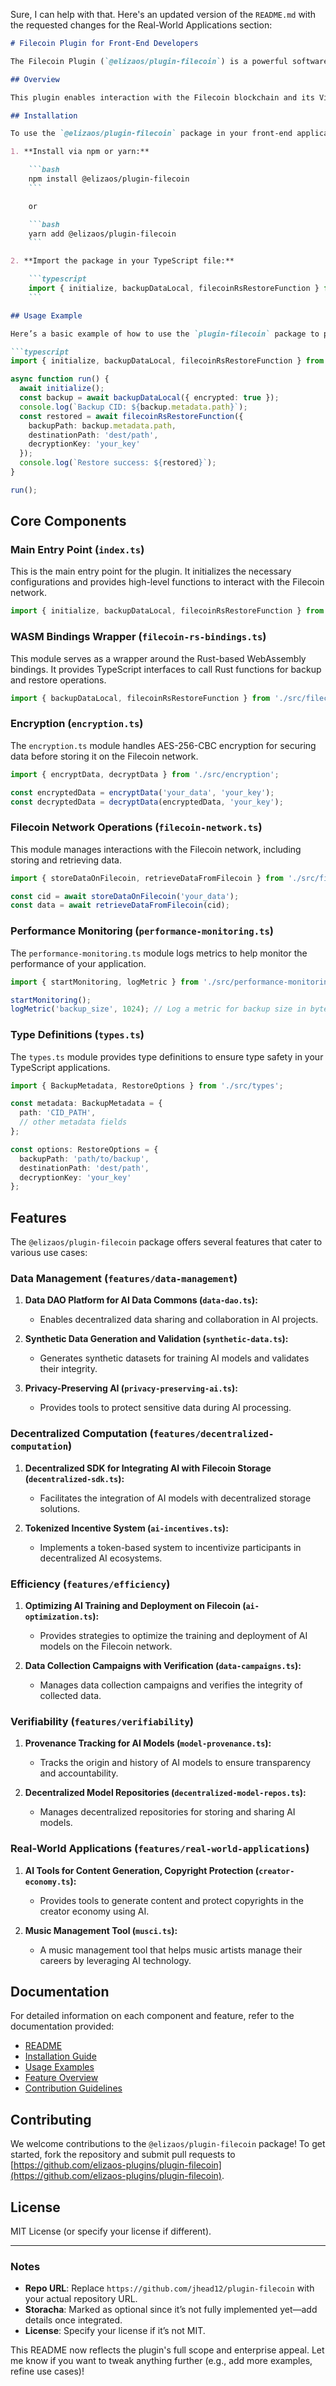 Sure, I can help with that. Here's an updated version of the `README.md` with the requested changes for the Real-World Applications section:

```markdown
# Filecoin Plugin for Front-End Developers

The Filecoin Plugin (`@elizaos/plugin-filecoin`) is a powerful software package designed to integrate Filecoin’s decentralized storage and blockchain capabilities into web applications. It provides tools for secure, scalable, and cost-effective data management, leveraging Rust-based WebAssembly (WASM) bindings and TypeScript/JavaScript interfaces.

## Overview

This plugin enables interaction with the Filecoin blockchain and its Virtual Machine (FVM), offering features like encrypted backups, decentralized storage via Filecoin/Storacha, and performance monitoring. It’s ideal for developers seeking to reduce storage costs, ensure data sovereignty, and prepare for Web3 and decentralized AI workflows.

## Installation

To use the `@elizaos/plugin-filecoin` package in your front-end application, follow these steps:

1. **Install via npm or yarn:**

    ```bash
    npm install @elizaos/plugin-filecoin
    ```

    or

    ```bash
    yarn add @elizaos/plugin-filecoin
    ```

2. **Import the package in your TypeScript file:**

    ```typescript
    import { initialize, backupDataLocal, filecoinRsRestoreFunction } from '@elizaos/plugin-filecoin';
    ```

## Usage Example

Here’s a basic example of how to use the `plugin-filecoin` package to perform backups and restores:

```typescript
import { initialize, backupDataLocal, filecoinRsRestoreFunction } from './src/index';

async function run() {
  await initialize();
  const backup = await backupDataLocal({ encrypted: true });
  console.log(`Backup CID: ${backup.metadata.path}`);
  const restored = await filecoinRsRestoreFunction({
    backupPath: backup.metadata.path,
    destinationPath: 'dest/path',
    decryptionKey: 'your_key'
  });
  console.log(`Restore success: ${restored}`);
}

run();
```

## Core Components

### Main Entry Point (`index.ts`)

This is the main entry point for the plugin. It initializes the necessary configurations and provides high-level functions to interact with the Filecoin network.

```typescript
import { initialize, backupDataLocal, filecoinRsRestoreFunction } from './src/index';
```

### WASM Bindings Wrapper (`filecoin-rs-bindings.ts`)

This module serves as a wrapper around the Rust-based WebAssembly bindings. It provides TypeScript interfaces to call Rust functions for backup and restore operations.

```typescript
import { backupDataLocal, filecoinRsRestoreFunction } from './src/filecoin-rs-bindings';
```

### Encryption (`encryption.ts`)

The `encryption.ts` module handles AES-256-CBC encryption for securing data before storing it on the Filecoin network.

```typescript
import { encryptData, decryptData } from './src/encryption';

const encryptedData = encryptData('your_data', 'your_key');
const decryptedData = decryptData(encryptedData, 'your_key');
```

### Filecoin Network Operations (`filecoin-network.ts`)

This module manages interactions with the Filecoin network, including storing and retrieving data.

```typescript
import { storeDataOnFilecoin, retrieveDataFromFilecoin } from './src/filecoin-network';

const cid = await storeDataOnFilecoin('your_data');
const data = await retrieveDataFromFilecoin(cid);
```

### Performance Monitoring (`performance-monitoring.ts`)

The `performance-monitoring.ts` module logs metrics to help monitor the performance of your application.

```typescript
import { startMonitoring, logMetric } from './src/performance-monitoring';

startMonitoring();
logMetric('backup_size', 1024); // Log a metric for backup size in bytes
```

### Type Definitions (`types.ts`)

The `types.ts` module provides type definitions to ensure type safety in your TypeScript applications.

```typescript
import { BackupMetadata, RestoreOptions } from './src/types';

const metadata: BackupMetadata = {
  path: 'CID_PATH',
  // other metadata fields
};

const options: RestoreOptions = {
  backupPath: 'path/to/backup',
  destinationPath: 'dest/path',
  decryptionKey: 'your_key'
};
```

## Features

The `@elizaos/plugin-filecoin` package offers several features that cater to various use cases:

### Data Management (`features/data-management`)

1. **Data DAO Platform for AI Data Commons (`data-dao.ts`):**
    - Enables decentralized data sharing and collaboration in AI projects.

2. **Synthetic Data Generation and Validation (`synthetic-data.ts`):**
    - Generates synthetic datasets for training AI models and validates their integrity.

3. **Privacy-Preserving AI (`privacy-preserving-ai.ts`):**
    - Provides tools to protect sensitive data during AI processing.

### Decentralized Computation (`features/decentralized-computation`)

1. **Decentralized SDK for Integrating AI with Filecoin Storage (`decentralized-sdk.ts`):**
    - Facilitates the integration of AI models with decentralized storage solutions.

2. **Tokenized Incentive System (`ai-incentives.ts`):**
    - Implements a token-based system to incentivize participants in decentralized AI ecosystems.

### Efficiency (`features/efficiency`)

1. **Optimizing AI Training and Deployment on Filecoin (`ai-optimization.ts`):**
    - Provides strategies to optimize the training and deployment of AI models on the Filecoin network.

2. **Data Collection Campaigns with Verification (`data-campaigns.ts`):**
    - Manages data collection campaigns and verifies the integrity of collected data.

### Verifiability (`features/verifiability`)

1. **Provenance Tracking for AI Models (`model-provenance.ts`):**
    - Tracks the origin and history of AI models to ensure transparency and accountability.

2. **Decentralized Model Repositories (`decentralized-model-repos.ts`):**
    - Manages decentralized repositories for storing and sharing AI models.

### Real-World Applications (`features/real-world-applications`)

1. **AI Tools for Content Generation, Copyright Protection (`creator-economy.ts`):**
    - Provides tools to generate content and protect copyrights in the creator economy using AI.

2. **Music Management Tool (`musci.ts`):**
    - A music management tool that helps music artists manage their careers by leveraging AI technology.

## Documentation

For detailed information on each component and feature, refer to the documentation provided:

- [README](README.md)
- [Installation Guide](docs/installation-guide.md)
- [Usage Examples](docs/usage-examples.md)
- [Feature Overview](docs/feature-overview.md)
- [Contribution Guidelines](docs/contributing.md)

## Contributing

We welcome contributions to the `@elizaos/plugin-filecoin` package! To get started, fork the repository and submit pull requests to [https://github.com/elizaos-plugins/plugin-filecoin](https://github.com/elizaos-plugins/plugin-filecoin).

## License

MIT License (or specify your license if different).

---

### Notes
- **Repo URL**: Replace `https://github.com/jhead12/plugin-filecoin` with your actual repository URL.
- **Storacha**: Marked as optional since it’s not fully implemented yet—add details once integrated.
- **License**: Specify your license if it’s not MIT.

This README now reflects the plugin's full scope and enterprise appeal. Let me know if you want to tweak anything further (e.g., add more examples, refine use cases)!
```
